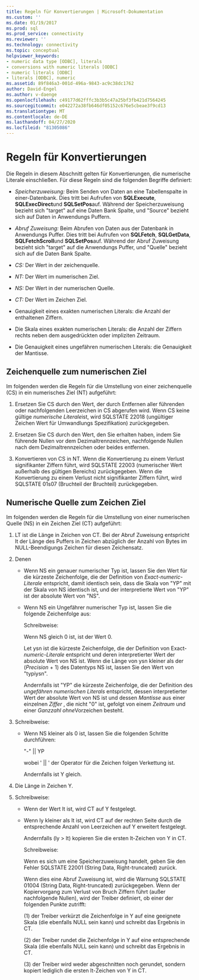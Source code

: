 ```yaml
---
title: Regeln für Konvertierungen | Microsoft-Dokumentation
ms.custom: ''
ms.date: 01/19/2017
ms.prod: sql
ms.prod_service: connectivity
ms.reviewer: ''
ms.technology: connectivity
ms.topic: conceptual
helpviewer_keywords:
- numeric data type [ODBC], literals
- conversions with numeric literals [ODBC]
- numeric literals [ODBC]
- literals [ODBC], numeric
ms.assetid: 89f846a3-001d-496a-9843-ac9c38dc1762
author: David-Engel
ms.author: v-daenge
ms.openlocfilehash: c49177d62fffc3b3b5c47a25bf3fb421d7564245
ms.sourcegitcommit: e042272a38fb646df05152c676e5cbeae3f9cd13
ms.translationtype: MT
ms.contentlocale: de-DE
ms.lasthandoff: 04/27/2020
ms.locfileid: "81305086"
---
```

# <a name="rules-for-conversions"></a>Regeln für Konvertierungen
Die Regeln in diesem Abschnitt gelten für Konvertierungen, die numerische Literale einschließen. Für diese Regeln sind die folgenden Begriffe definiert:  
  
-   *Speicherzuweisung:* Beim Senden von Daten an eine Tabellenspalte in einer-Datenbank. Dies tritt bei Aufrufen von **SQLExecute**, **SQLExecDirect**und **SQLSetPos**auf. Während der Speicherzuweisung bezieht sich "target" auf eine Daten Bank Spalte, und "Source" bezieht sich auf Daten in Anwendungs Puffern.  
  
-   *Abruf Zuweisung:* Beim Abrufen von Daten aus der Datenbank in Anwendungs Puffer. Dies tritt bei Aufrufen von **SQLFetch**, **SQLGetData**, **SQLFetchScroll**und **SQLSetPos**auf. Während der Abruf Zuweisung bezieht sich "target" auf die Anwendungs Puffer, und "Quelle" bezieht sich auf die Daten Bank Spalte.  
  
-   *CS:* Der Wert in der zeichenquelle.  
  
-   *NT:* Der Wert im numerischen Ziel.  
  
-   *NS:* Der Wert in der numerischen Quelle.  
  
-   *CT:* Der Wert im Zeichen Ziel.  
  
-   Genauigkeit eines exakten numerischen Literals: die Anzahl der enthaltenen Ziffern.  
  
-   Die Skala eines exakten numerischen Literals: die Anzahl der Ziffern rechts neben dem ausgedrückten oder impliziten Zeitraum.  
  
-   Die Genauigkeit eines ungefähren numerischen Literals: die Genauigkeit der Mantisse.  
  
## <a name="character-source-to-numeric-target"></a>Zeichenquelle zum numerischen Ziel  
 Im folgenden werden die Regeln für die Umstellung von einer zeichenquelle (CS) in ein numerisches Ziel (NT) aufgeführt:  
  
1.  Ersetzen Sie CS durch den Wert, der durch Entfernen aller führenden oder nachfolgenden Leerzeichen in CS abgerufen wird. Wenn CS keine gültige *numerische Literale*ist, wird SQLSTATE 22018 (ungültiger Zeichen Wert für Umwandlungs Spezifikation) zurückgegeben.  
  
2.  Ersetzen Sie CS durch den Wert, den Sie erhalten haben, indem Sie führende Nullen vor dem Dezimaltrennzeichen, nachfolgende Nullen nach dem Dezimaltrennzeichen oder beides entfernen.  
  
3.  Konvertieren von CS in NT. Wenn die Konvertierung zu einem Verlust signifikanter Ziffern führt, wird SQLSTATE 22003 (numerischer Wert außerhalb des gültigen Bereichs) zurückgegeben. Wenn die Konvertierung zu einem Verlust nicht signifikanter Ziffern führt, wird SQLSTATE 01s07 (Bruchteil der Bruchteil) zurückgegeben.  
  
## <a name="numeric-source-to-character-target"></a>Numerische Quelle zum Zeichen Ziel  
 Im folgenden werden die Regeln für die Umstellung von einer numerischen Quelle (NS) in ein Zeichen Ziel (CT) aufgeführt:  
  
1.  LT ist die Länge in Zeichen von CT. Bei der Abruf Zuweisung entspricht lt der Länge des Puffers in Zeichen abzüglich der Anzahl von Bytes im NULL-Beendigungs Zeichen für diesen Zeichensatz.  
  
2.  Denen  
  
    -   Wenn NS ein genauer numerischer Typ ist, lassen Sie den Wert für die kürzeste Zeichenfolge, die der Definition von *Exact-numeric-Literale* entspricht, damit identisch sein, dass die Skala von "YP" mit der Skala von NS identisch ist, und der interpretierte Wert von "YP" ist der absolute Wert von "NS".  
  
    -   Wenn NS ein Ungefährer numerischer Typ ist, lassen Sie die folgende Zeichenfolge aus:  
  
         Schreibweise:  
  
         Wenn NS gleich 0 ist, ist der Wert 0.  
  
         Let ysn ist die kürzeste Zeichenfolge, die der Definition von Exact-*numeric-Literale* entspricht und deren interpretierter Wert der absolute Wert von NS ist. Wenn die Länge von ysn kleiner als der (*Precision* + 1) des Datentyps NS ist, lassen Sie den Wert von "typiysn".  
  
         Andernfalls ist "YP" die kürzeste Zeichenfolge, die der Definition des *ungefähren numerischen Literals* entspricht, dessen interpretierter Wert der absolute Wert von NS ist und dessen *Mantisse* aus einer einzelnen *Ziffer* , die nicht "0" ist, gefolgt von einem *Zeitraum* und einer *Ganzzahl ohne*Vorzeichen besteht.  
  
3.  Schreibweise:  
  
    -   Wenn NS kleiner als 0 ist, lassen Sie die folgenden Schritte durchführen:  
  
         "-"  &#124;&#124; YP  
  
         wobei ' &#124;&#124; ' der Operator für die Zeichen folgen Verkettung ist.  
  
         Andernfalls ist Y gleich.  
  
4.  Die Länge in Zeichen Y.  
  
5.  Schreibweise:  
  
    -   Wenn der Wert lt ist, wird CT auf Y festgelegt.  
  
    -   Wenn ly kleiner als lt ist, wird CT auf der rechten Seite durch die entsprechende Anzahl von Leerzeichen auf Y erweitert festgelegt.  
  
         Andernfalls (ly > lt) kopieren Sie die ersten lt-Zeichen von Y in CT.  
  
         Schreibweise:  
  
         Wenn es sich um eine Speicherzuweisung handelt, geben Sie den Fehler SQLSTATE 22001 (String Data, Right-truncated) zurück.  
  
         Wenn dies eine Abruf Zuweisung ist, wird die Warnung SQLSTATE 01004 (String Data, Right-truncated) zurückgegeben. Wenn der Kopiervorgang zum Verlust von Bruch Ziffern führt (außer nachfolgende Nullen), wird der Treiber definiert, ob einer der folgenden Punkte zutrifft:  
  
         (1) der Treiber verkürzt die Zeichenfolge in Y auf eine geeignete Skala (die ebenfalls NULL sein kann) und schreibt das Ergebnis in CT.  
  
         (2) der Treiber rundet die Zeichenfolge in Y auf eine entsprechende Skala (die ebenfalls NULL sein kann) und schreibt das Ergebnis in CT.  
  
         (3) der Treiber wird weder abgeschnitten noch gerundet, sondern kopiert lediglich die ersten lt-Zeichen von Y in CT.
